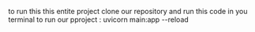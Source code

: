 to run this this entite project 
clone our repository 
and run this code in you terminal to run our pproject : uvicorn main:app --reload
